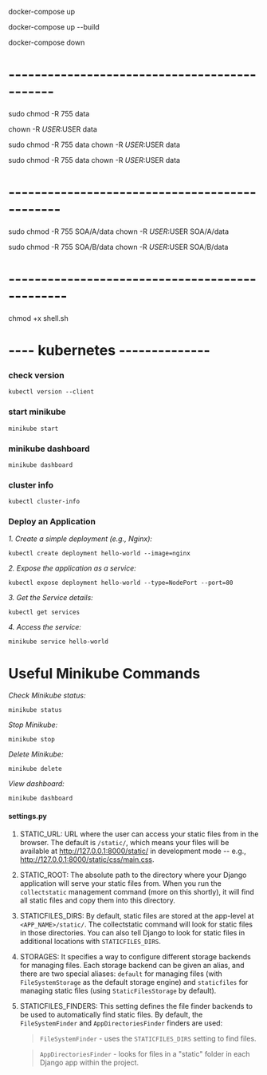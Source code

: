 docker-compose up

docker-compose up --build

docker-compose down
# ---------------------------------------------
sudo chmod -R 755 data

chown -R $USER:$USER data

sudo chmod -R 755 data
chown -R $USER:$USER data

sudo chmod -R 755 data
chown -R $USER:$USER data

# ----------------------------------------------
sudo chmod -R 755 SOA/A/data
chown -R $USER:$USER SOA/A/data

sudo chmod -R 755 SOA/B/data
chown -R $USER:$USER SOA/B/data
# -----------------------------------------------
chmod +x shell.sh






# ---- kubernetes --------------

### check version
```
kubectl version --client
```

### start minikube
```
minikube start
```

### minikube dashboard
```
minikube dashboard
```

### cluster info
```
kubectl cluster-info
```

### Deploy an Application 
*1. Create a simple deployment (e.g., Nginx):*

```
kubectl create deployment hello-world --image=nginx
```

*2. Expose the application as a service:*
```
kubectl expose deployment hello-world --type=NodePort --port=80
```

*3. Get the Service details:*
```
kubectl get services
```

*4. Access the service:*

```
minikube service hello-world
```


# Useful Minikube Commands
*Check Minikube status:*

```
minikube status
```

*Stop Minikube:*

```
minikube stop
```

*Delete Minikube:*

```
minikube delete
```

*View dashboard:*

```
minikube dashboard
```

#### settings.py

1. STATIC_URL: URL where the user can access your static files from in the browser. The default is `/static/`, which means your files will be available at http://127.0.0.1:8000/static/ in development mode -- e.g., http://127.0.0.1:8000/static/css/main.css.

2. STATIC_ROOT: The absolute path to the directory where your Django application will serve your static files from. When you run the `collectstatic` management command (more on this shortly), it will find all static files and copy them into this directory.

3. STATICFILES_DIRS: By default, static files are stored at the app-level at `<APP_NAME>/static/`. The collectstatic command will look for static files in those directories. You can also tell Django to look for static files in additional locations with `STATICFILES_DIRS`.

4. STORAGES: It specifies a way to configure different storage backends for managing files. Each storage backend can be given an alias, and there are two special aliases: `default` for managing files (with `FileSystemStorage` as the default storage engine) and `staticfiles` for managing static files (using `StaticFilesStorage` by default).

5. STATICFILES_FINDERS: This setting defines the file finder backends to be used to automatically find static files. By default, the           `FileSystemFinder` and `AppDirectoriesFinder` finders are used:

    > `FileSystemFinder` - uses the `STATICFILES_DIRS` setting to find files.

    > `AppDirectoriesFinder` - looks for files in a "static" folder in each Django app within the project.